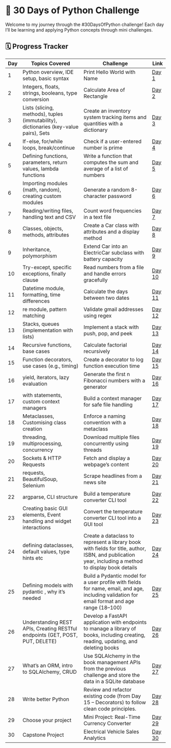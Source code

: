 # 🚀 30 Days of Python Challenge

Welcome to my journey through the #30DaysOfPython challenge! Each day I’ll be learning and applying Python concepts through mini challenges.

## 🗓️ Progress Tracker

| Day | Topics Covered | Challenge | Link |
|-----|----------------|-----------|------|
| 1   | Python overview, IDE setup, basic syntax | Print Hello World with Name | [Day 1](https://github.com/yash-khobragade/30-Days-of-Python/tree/main/Day%2001) |
| 2   | Integers, floats, strings, booleans, type conversion |  Calculate Area of Rectangle | [Day 2](https://github.com/yash-khobragade/30-Days-of-Python/tree/main/Day%2002) |
| 3   | Lists (slicing, methods), tuples (immutability), dictionaries (key-value pairs), Sets | Create an inventory system tracking items and quantities with a dictionary | [Day 3](https://github.com/yash-khobragade/30-Days-of-Python/tree/main/Day%2003) |
| 4   | If-else, for/while loops, break/continue | Check if a user-entered number is prime | [Day 4](https://github.com/yash-khobragade/30-Days-of-Python/tree/main/Day%2004) |
| 5   | Defining functions, parameters, return values, lambda functions | Write a function that computes the sum and average of a list of numbers | [Day 5](https://github.com/yash-khobragade/30-Days-of-Python/tree/main/Day%2005) |
| 6   | Importing modules (math, random), creating custom modules | Generate a random 8-character password | [Day 6](https://github.com/yash-khobragade/30-Days-of-Python/tree/main/Day%2006) |
| 7   | Reading/writing files, handling text and CSV | Count word frequencies in a text file | [Day 7](https://github.com/yash-khobragade/30-Days-of-Python/tree/main/Day%2007)
| 8   | Classes, objects, methods, attributes | Create a Car class with attributes and a display method | [Day 8](https://github.com/yash-khobragade/30-Days-of-Python/tree/main/Day%2008) |
| 9   | Inheritance, polymorphism | Extend Car into an ElectricCar subclass with battery capacity | [Day 9](https://github.com/yash-khobragade/30-Days-of-Python/tree/main/Day%2009)
| 10  | Try-except, specific exceptions, finally clause | Read numbers from a file and handle errors gracefully | [Day 10](https://github.com/yash-khobragade/30-Days-of-Python/tree/main/Day%2010) |
| 11  | Datetime module, formatting, time differences | Calculate the days between two dates | [Day 11](https://github.com/yash-khobragade/30-Days-of-Python/tree/main/Day%2011) |
| 12  | re module, pattern matching | Validate gmail addresses using regex | [Day 12](https://github.com/yash-khobragade/30-Days-of-Python/tree/main/Day%2012) |
| 13  | Stacks, queues (implementation with lists) | Implement a stack with push, pop, and peek | [Day 13](https://github.com/yash-khobragade/30-Days-of-Python/tree/main/Day%2013)
| 14  | Recursive functions, base cases | Calculate factorial recursively | [Day 14](https://github.com/yash-khobragade/30-Days-of-Python/tree/main/Day%2014) |
| 15  | Function decorators, use cases (e.g., timing) | Create a decorator to log function execution time | [Day 15](https://github.com/yash-khobragade/30-Days-of-Python/tree/main/Day%2015) |
| 16  | yield, iterators, lazy evaluation | Generate the first n Fibonacci numbers with a generator | [Day 16](https://github.com/yash-khobragade/30-Days-of-Python/tree/main/Day%2016) |
| 17  | with statements, custom context managers | Build a context manager for safe file handling | [Day 17](https://github.com/yash-khobragade/30-Days-of-Python/tree/main/Day%2017) |
| 18  | Metaclasses, Customising class creation |Enforce a naming convention with a metaclass | [Day 18](https://github.com/yash-khobragade/30-Days-of-Python/tree/main/Day%2018) |
| 19  | threading, multiprocessing, concurrency | Download multiple files concurrently using threads | [Day 19](https://github.com/yash-khobragade/30-Days-of-Python/tree/main/Day%2019) |
| 20  | Sockets & HTTP Requests | Fetch and display a webpage’s content | [Day 20](https://github.com/yash-khobragade/30-Days-of-Python/tree/main/Day%2020) |
| 21  | requests, BeautifulSoup, Selenium | Scrape headlines from a news site | [Day 21](https://github.com/yash-khobragade/30-Days-of-Python/tree/main/Day%2021) |
| 22  | argparse, CLI structure |   Build a temperature converter CLI tool | [Day 22](https://github.com/yash-khobragade/30-Days-of-Python/tree/main/Day%2022) |
| 23  | Creating basic GUI elements, Event handling and widget interactions | Convert the temperature converter CLI tool into a GUI tool | [Day 23](https://github.com/yash-khobragade/30-Days-of-Python/tree/main/Day%2023) |
| 24  | defining dataclasses, default values, type hints etc | Create a dataclass to represent a library book with fields for title, author, ISBN, and publication year, including a method to display book details | [Day 24](https://github.com/yash-khobragade/30-Days-of-Python/tree/main/Day%2024) |
| 25  | Defining models with pydantic , why it’s needed | Build a Pydantic model for a user profile with fields for name, email, and age, including validation for email format and age range (18–100) | [Day 25](https://github.com/yash-khobragade/30-Days-of-Python/tree/main/Day%2025) |
| 26  | Understanding REST APIs, Creating RESTful endpoints (GET, POST, PUT, DELETE) | Develop a FastAPI application with endpoints to manage a library of books, including creating, reading, updating, and deleting books| [Day 26](https://github.com/yash-khobragade/30-Days-of-Python/tree/main/Day%2026) |
| 27  | What’s an ORM, intro to SQLAlchemy, CRUD | Use SQLAlchemy in the book management APIs from the previous challenge and store the data in a SQLite database | [Day 27](https://github.com/yash-khobragade/30-Days-of-Python/upload/main/Day%2027) |
| 28  | Write better Python | Review and refactor existing code (from Day 15 – Decorators) to follow clean code principles. | [Day 28](https://github.com/yash-khobragade/30-Days-of-Python/tree/main/Day%2028) |
| 29  | Choose your project | Mini Project: Real-Time Currency Converter| [Day 29](https://github.com/yash-khobragade/30-Days-of-Python/tree/main/Day%2029) |
| 30  | Capstone Project | Electrical Vehicle Sales Analytics| [Day 30](https://github.com/yash-khobragade/30-Days-of-Python/tree/main/Day%2030) |

